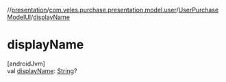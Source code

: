 //[presentation](../../../index.md)/[com.veles.purchase.presentation.model.user](../index.md)/[UserPurchaseModelUI](index.md)/[displayName](display-name.md)

# displayName

[androidJvm]\
val [displayName](display-name.md): [String](https://kotlinlang.org/api/latest/jvm/stdlib/kotlin/-string/index.html)?
